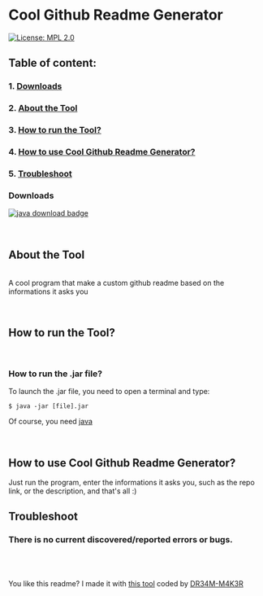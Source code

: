 # Cool Github Readme Generator
[![License: MPL 2.0](https://img.shields.io/badge/License-MPL%202.0-orange.svg?style=for-the-badge&logo=mozilla)](https://www.mozilla.org/en-US/MPL/)


## Table of content:<br/>
### 1. [Downloads](https://github.com/DR34M-M4K3R/Cool_Github_Readme_Generator#downloads)<br/>
### 2. [About the Tool](https://github.com/DR34M-M4K3R/Cool_Github_Readme_Generator#about-the-program)<br/>
### 3. [How to run the Tool?](https://github.com/DR34M-M4K3R/Cool_Github_Readme_Generator#run-the-Tool)<br/>
### 4. [How to use Cool Github Readme Generator?](https://github.com/DR34M-M4K3R/Cool_Github_Readme_Generator#how-to-use-Cool-Github-Readme-Generator)<br/>
### 5. [Troubleshoot](https://github.com/DR34M-M4K3R/Cool_Github_Readme_Generator#Troubleshoot)<br/>
### Downloads<br>

[![java download badge](https://img.shields.io/badge/Download%20.jar-181717?style=for-the-badge&color=red&logo=java)](https://github.com/DR34M-M4K3R/Cool_Github_Readme_Generator/releases/download/1.0/cool_github_readme_generator.jar)<br>

<br>

## About the Tool
<br>A cool program that make a custom github readme based on the informations it asks you

<br>

## How to run the Tool?

<br>

### How to run the .jar file?
To launch the .jar file, you need to open a terminal and type:
```
$ java -jar [file].jar
```
Of course, you need [java](java.com)

<br>

## How to use Cool Github Readme Generator?

Just run the program, enter the informations it asks you, such as the repo link, or the description, and that's all :)



## Troubleshoot

### There is no current discovered/reported errors or bugs.
<br><br><br>You like this readme? I made it with [this tool]() coded by [DR34M-M4K3R](https://github.com/DR34M-M4K3R)

